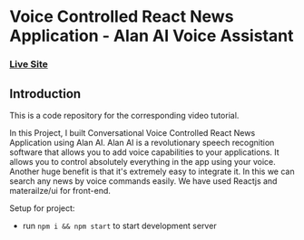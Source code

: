 # Voice Controlled React News Application - Alan AI Voice Assistant

### [Live Site](https://news-reader-ai-app.netlify.app/)



## Introduction
This is a code repository for the corresponding video tutorial. 

In this Project, I built Conversational Voice Controlled React News Application using Alan AI. Alan AI is a revolutionary speech recognition software that allows you to add voice capabilities to your applications. It allows you to control absolutely everything in the app using your voice. Another huge benefit is that it's extremely easy to integrate it. 
In this we can search any news by voice commands easily.
We have used Reactjs and materailze/ui for front-end. 

Setup for project:
- run ```npm i && npm start``` to start development server
